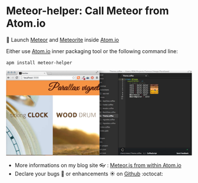 # Meteor-helper: Call Meteor from Atom.io

:rocket: Launch [Meteor](https://www.meteor.com/) and [Meteorite](https://atmospherejs.com/) inside [Atom.io](https://atom.io/)

Either use [Atom.io](https://atom.io/) inner packaging tool or the following command line:
```
apm install meteor-helper
```

![Meteor.js from Atom.io](https://raw.githubusercontent.com/PEM--/meteor-helper/master/assets/capture.png)

* More informations on my blog site :eyeglasses: : [Meteor.js from within Atom.io](http://pem-musing.blogspot.com/2014/07/meteorjs-from-within-atomio-full-stack.html)
* Declare your bugs :bug: or enhancements :sunny: on [Github](https://github.com/PEM--/meteor-helper/issues?state=open) :octocat:
